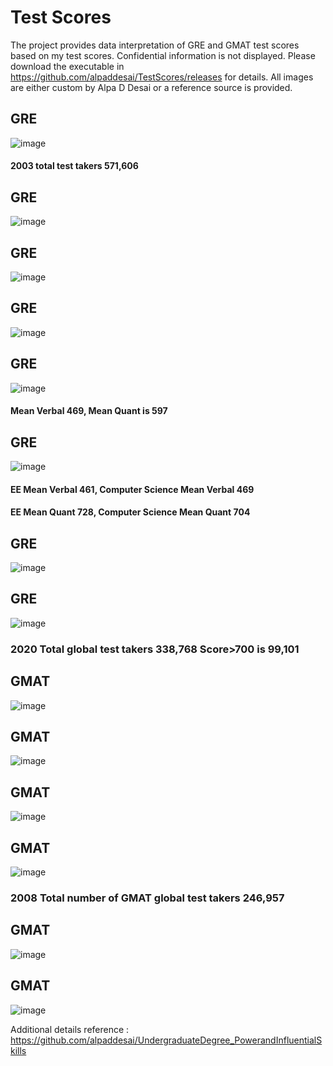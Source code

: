 # Test Scores

The project provides data interpretation of GRE and GMAT test scores based on my test scores. Confidential information is not displayed. Please download the executable in https://github.com/alpaddesai/TestScores/releases for details. All images are either custom by Alpa D Desai or a reference source is provided.

## GRE
![image](GREI.jpg)
#### 2003 total test takers 571,606

## GRE
![image](GREII.jpg)

## GRE
![image](GREIII.jpg)

## GRE
![image](GREIV.jpg)


## GRE
![image](GREV.jpg)
 #### Mean Verbal 469, Mean Quant is 597

## GRE
![image](GREVI.jpg)
#### EE Mean Verbal 461, Computer Science Mean Verbal 469
#### EE Mean Quant 728, Computer Science Mean Quant 704

## GRE
![image](GREVII.jpg)

## GRE
![image](GREVIII.jpg)

### 2020 Total global test takers 338,768 Score>700 is 99,101 
## GMAT
![image](GMATImage1.jpg)

## GMAT
![image](GMATImage2.jpg)

## GMAT
![image](GMATImage3.jpg)

## GMAT
![image](GMATImage4.jpg)
### 2008 Total number of GMAT global test takers 246,957

## GMAT
![image](GMATImage5.jpg)

## GMAT
![image](GMATImage6.jpg)

Additional details reference : https://github.com/alpaddesai/UndergraduateDegree_PowerandInfluentialSkills
